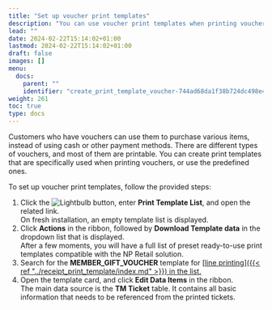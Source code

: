 ```yaml
---
title: "Set up voucher print templates"
description: "You can use voucher print templates when printing vouchers that are used for purchasing certain items."
lead: ""
date: 2024-02-22T15:14:02+01:00
lastmod: 2024-02-22T15:14:02+01:00
draft: false
images: []
menu:
  docs:
    parent: ""
    identifier: "create_print_template_voucher-744ad68da1f38b724dc498e46bd55f4b"
weight: 261
toc: true
type: docs
---
```


Customers who have vouchers can use them to purchase various items, instead of using cash or other payment methods. There are different types of vouchers, and most of them are printable. You can create print templates that are specifically used when printing vouchers, or use the predefined ones. 

To set up voucher print templates, follow the provided steps: 

1. Click the ![Lightbulb](Lightbulb_icon.PNG) button, enter **Print Template List**, and open the related link.    
   On fresh installation, an empty template list is displayed.
2. Click **Actions** in the ribbon, followed by **Download Template data** in the dropdown list that is displayed.    
   After a few moments, you will have a full list of preset ready-to-use print templates compatible with the NP Retail solution.
3. Search for the **MEMBER_GIFT_VOUCHER** template for [<ins>line printing<ins>]({{< ref "../receipt_print_template/index.md" >}}) in the list.    
4. Open the template card, and click **Edit Data Items** in the ribbon.      
   The main data source is the **TM Ticket** table. It contains all basic information that needs to be referenced from the printed tickets.
